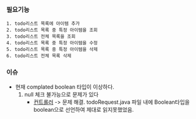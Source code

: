 ### 필요기능
    1. todo리스트 목록에 아이템 추가
    2. todo리스트 목록 중 특정 아이템을 조회
    3. todo리스트 전체 목록을 조회
    4. todo리스트 목록 중 특정 아이템을 수정
    5. todo리스트 목록 중 특정 아이템을 삭제
    6. todo리스트 전체 목록 삭제

### 이슈
- 현재 complated boolean 타입이 이상하다.
    1. null 체크 불가능으로 문제가 있다
       - [컨트롤러](/src/main/java/org/example/controller/TodoController.java)
    -> 문제 해결. todoRequest.java 파일 내에 Boolean타입을 boolean으로 선언하여 제대로 읽지못했었음. 